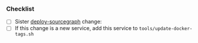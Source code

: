 
### Checklist

<!--
  Kubernetes and Docker Compose MUST be kept in sync. You should not merge a change here
  without a corresponding change in the other repository, unless it truly is specific to
  this repository. If uneeded, add link or explanation of why it is not needed here.
-->
* [ ] Sister [deploy-sourcegraph](https://github.com/sourcegraph/deploy-sourcegraph) change:
* [ ] If this change is a new service, add this service to `tools/update-docker-tags.sh`
